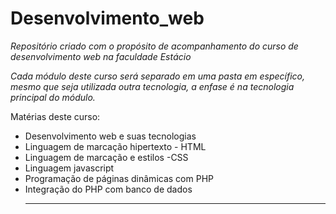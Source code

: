 # Desenvolvimento_web

*Repositório criado com o propósito de acompanhamento do curso de desenvolvimento web na faculdade Estácio*

*Cada módulo deste curso será separado em uma pasta em específico, mesmo que seja utilizada outra tecnologia, a enfase é na tecnologia principal do módulo.*

<p>Matérias deste curso:</p>

<ul>
    <li>Desenvolvimento web e suas tecnologias</li>
    <li>Linguagem de marcação hipertexto - HTML</li>
    <li>Linguagem de marcação e estilos -CSS</li>
    <li>Linguagem javascript</li>
    <li>Programação de páginas dinâmicas com PHP</li>
    <li>Integração do PHP com banco de dados</li>
<u/l>

***
